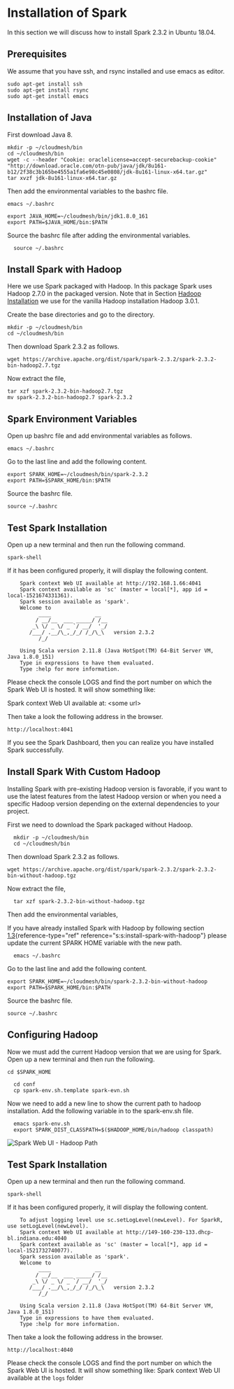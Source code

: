 # Installation of Spark

In this section we will discuss how to install Spark 2.3.2 in Ubuntu 18.04.

Prerequisites
------------

We assume that you have ssh, and rsync installed and use emacs as
editor.

    sudo apt-get install ssh
    sudo apt-get install rsync
    sudo apt-get install emacs

Installation of Java
--------------------

First download Java 8.

    mkdir -p ~/cloudmesh/bin
    cd ~/cloudmesh/bin
    wget -c --header "Cookie: oraclelicense=accept-securebackup-cookie" "http://download.oracle.com/otn-pub/java/jdk/8u161-b12/2f38c3b165be4555a1fa6e98c45e0808/jdk-8u161-linux-x64.tar.gz"
    tar xvzf jdk-8u161-linux-x64.tar.gz

Then add the environmental variables to the bashrc file.

    emacs ~/.bashrc

    export JAVA_HOME=~/cloudmesh/bin/jdk1.8.0_161
    export PATH=$JAVA_HOME/bin:$PATH

Source the bashrc file after adding the environmental variables.

      source ~/.bashrc

Install Spark with Hadoop
-------------------------

Here we use Spark packaged with Hadoop. In this package Spark uses
Hadoop 2.7.0 in the packaged version. Note that in
Section [Hadoop Installation](#s:s-hadoop-installation) we use for the vanilla Hadoop
installation Hadoop 3.0.1.

Create the base directories and go to the directory.

    mkdir -p ~/cloudmesh/bin
    cd ~/cloudmesh/bin

Then download Spark 2.3.2 as follows.

    wget https://archive.apache.org/dist/spark/spark-2.3.2/spark-2.3.2-bin-hadoop2.7.tgz

Now extract the file,

    tar xzf spark-2.3.2-bin-hadoop2.7.tgz
    mv spark-2.3.2-bin-hadoop2.7 spark-2.3.2

Spark Environment Variables
---------------------------

Open up bashrc file and add environmental variables as follows.

    emacs ~/.bashrc  

Go to the last line and add the following content.

    export SPARK_HOME=~/cloudmesh/bin/spark-2.3.2
    export PATH=$SPARK_HOME/bin:$PATH

Source the bashrc file.

    source ~/.bashrc

Test Spark Installation
-----------------------

Open up a new terminal and then run the following command.

    spark-shell

If it has been configured properly, it will display the following
content.

```
    Spark context Web UI available at http://192.168.1.66:4041
    Spark context available as 'sc' (master = local[*], app id = local-1521674331361).
    Spark session available as 'spark'.
    Welcome to
          ____              __
         / __/__  ___ _____/ /__
        _\ \/ _ \/ _ `/ __/  '_/
       /___/ .__/\_,_/_/ /_/\_\   version 2.3.2
          /_/

    Using Scala version 2.11.8 (Java HotSpot(TM) 64-Bit Server VM, Java 1.8.0_151)
    Type in expressions to have them evaluated.
    Type :help for more information.
```

Please check the console LOGS and find the port number on which the
Spark Web UI is hosted. It will show something like:

Spark context Web UI available at: \<some url\>

Then take a look the following address in the browser.

    http://localhost:4041

If you see the Spark Dashboard, then you can realize you have installed
Spark successfully.

Install Spark With Custom Hadoop
--------------------------------

Installing Spark with pre-existing Hadoop version is favorable, if you
want to use the latest features from the latest Hadoop version or when
you need a specific Hadoop version depending on the external
dependencies to your project.

First we need to download the Spark packaged without Hadoop.

      mkdir -p ~/cloudmesh/bin
      cd ~/cloudmesh/bin

Then download Spark 2.3.2 as follows.

    wget https://archive.apache.org/dist/spark/spark-2.3.2/spark-2.3.2-bin-without-hadoop.tgz

Now extract the file,

      tar xzf spark-2.3.2-bin-without-hadoop.tgz  

Then add the environmental variables,

If you have already installed Spark with Hadoop by following section
[1.3](#s:s:install-spark-with-hadoop){reference-type="ref"
reference="s:s:install-spark-with-hadoop"} please update the current
SPARK HOME variable with the new path.

      emacs ~/.bashrc  

Go to the last line and add the following content.

    export SPARK_HOME=~/cloudmesh/bin/spark-2.3.2-bin-without-hadoop
    export PATH=$SPARK_HOME/bin:$PATH

Source the bashrc file.

    source ~/.bashrc

Configuring Hadoop
------------------

Now we must add the current Hadoop version that we are using for Spark.
Open up a new terminal and then run the following.

    cd $SPARK_HOME

      cd conf
      cp spark-env.sh.template spark-evn.sh

Now we need to add a new line to show the current path to hadoop
installation. Add the following variable in to the spark-env.sh file.

      emacs spark-env.sh
      export SPARK_DIST_CLASSPATH=$($HADOOP_HOME/bin/hadoop classpath)

![Spark Web UI - Hadoop Path](images/spark-hadoop.png)

Test Spark Installation
-----------------------

Open up a new terminal and then run the following command.

    spark-shell

If it has been configured properly, it will display the following
content.

```
    To adjust logging level use sc.setLogLevel(newLevel). For SparkR, use setLogLevel(newLevel).
    Spark context Web UI available at http://149-160-230-133.dhcp-bl.indiana.edu:4040
    Spark context available as 'sc' (master = local[*], app id = local-1521732740077).
    Spark session available as 'spark'.
    Welcome to
          ____              __
         / __/__  ___ _____/ /__
        _\ \/ _ \/ _ `/ __/  '_/
       /___/ .__/\_,_/_/ /_/\_\   version 2.3.2
          /_/

    Using Scala version 2.11.8 (Java HotSpot(TM) 64-Bit Server VM, Java 1.8.0_151)
    Type in expressions to have them evaluated.
    Type :help for more information.
```

Then take a look the following address in the browser.

    http://localhost:4040

Please check the console LOGS and find the port number on which the
Spark Web UI is hosted. It will show something like: Spark context Web
UI available at the `logs` folder
